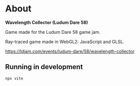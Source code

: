 # About

**Wavelength Collector (Ludum Dare 58)**

Game made for the Ludum Dare 58 game jam.

Ray-traced game made in WebGL2: JavaScript and GLSL.

https://ldjam.com/events/ludum-dare/58/wavelength-collector

## Running in development

```
npx vite
```
